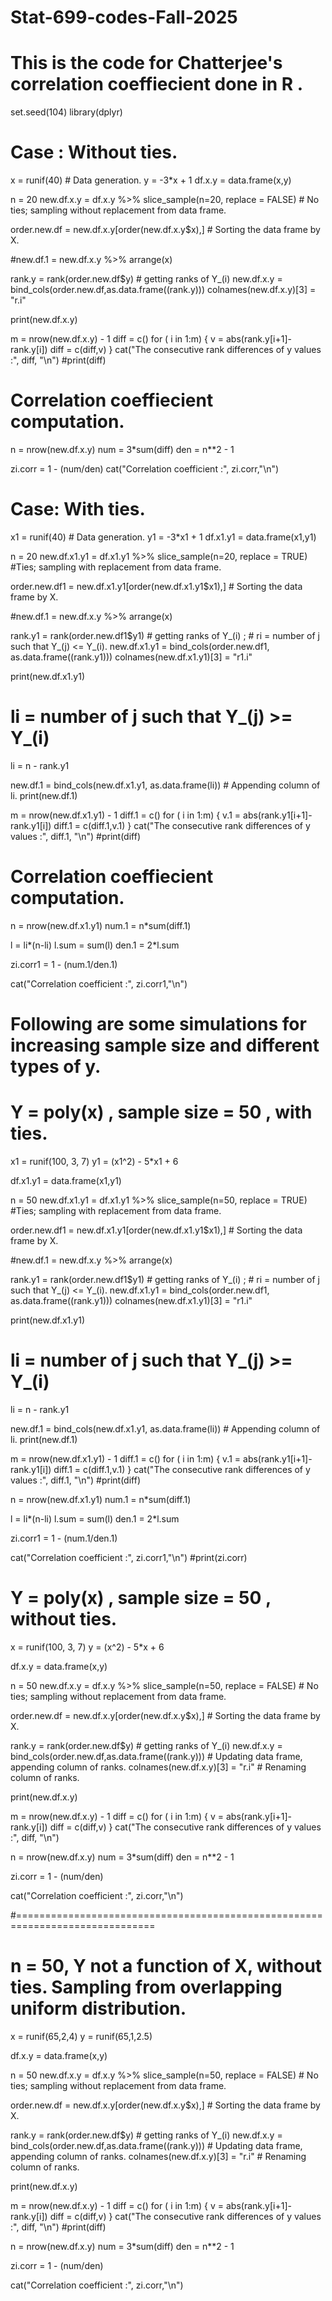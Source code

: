 # Stat-699-codes-Fall-2025
# This is the code for Chatterjee's correlation coeffiecient done in R .

set.seed(104)
library(dplyr)

# Case : Without ties.
x = runif(40)  # Data generation.
y = -3*x + 1
df.x.y = data.frame(x,y)

n = 20
new.df.x.y = df.x.y %>% slice_sample(n=20, replace = FALSE)   # No ties; sampling without replacement from data frame.

order.new.df = new.df.x.y[order(new.df.x.y$x),]  # Sorting the data frame by X.

#new.df.1 = new.df.x.y %>% arrange(x)

rank.y = rank(order.new.df$y) # getting ranks of Y_(i)
new.df.x.y = bind_cols(order.new.df,as.data.frame((rank.y)))
colnames(new.df.x.y)[3] = "r.i" 

print(new.df.x.y)

m = nrow(new.df.x.y) - 1
diff = c() 
for ( i in 1:m) {
  v = abs(rank.y[i+1]-rank.y[i])
  diff = c(diff,v)
}
cat("The consecutive rank differences of y values :", diff, "\n")
#print(diff)

# Correlation coeffiecient computation.
n = nrow(new.df.x.y)
num = 3*sum(diff)
den = n**2 - 1

zi.corr = 1 - (num/den)
cat("Correlation coefficient :", zi.corr,"\n")

# Case: With ties.
x1 = runif(40)  # Data generation.
y1 = -3*x1 + 1
df.x1.y1 = data.frame(x1,y1)

n = 20
new.df.x1.y1 = df.x1.y1 %>% slice_sample(n=20, replace = TRUE)   #Ties; sampling with replacement from data frame.

order.new.df1 = new.df.x1.y1[order(new.df.x1.y1$x1),]  # Sorting the data frame by X.

#new.df.1 = new.df.x.y %>% arrange(x)

rank.y1 = rank(order.new.df1$y1) # getting ranks of Y_(i) ; # ri = number of j such that Y_(j) <= Y_(i).
new.df.x1.y1 = bind_cols(order.new.df1, as.data.frame((rank.y1)))
colnames(new.df.x1.y1)[3] = "r1.i"

print(new.df.x1.y1)

# li = number of j such that Y_(j) >= Y_(i)
li = n - rank.y1

new.df.1 = bind_cols(new.df.x1.y1, as.data.frame(li)) # Appending column of li.
print(new.df.1)

m = nrow(new.df.x1.y1) - 1
diff.1 = c() 
for ( i in 1:m) {
  v.1 = abs(rank.y1[i+1]-rank.y1[i])
  diff.1 = c(diff.1,v.1)
}
cat("The consecutive rank differences of y values :", diff.1, "\n")
#print(diff)

# Correlation coeffiecient computation.

n = nrow(new.df.x1.y1)
num.1 = n*sum(diff.1)

l = li*(n-li)
l.sum = sum(l)
den.1 = 2*l.sum

zi.corr1 = 1 - (num.1/den.1)

cat("Correlation coefficient :", zi.corr1,"\n")

# Following are some simulations for increasing sample size and different types of y.

# Y = poly(x) , sample size = 50 , with ties.

x1 = runif(100, 3, 7)
y1 = (x1^2) - 5*x1 + 6

df.x1.y1 = data.frame(x1,y1)

n = 50
new.df.x1.y1 = df.x1.y1 %>% slice_sample(n=50, replace = TRUE)   #Ties; sampling with replacement from data frame.

order.new.df1 = new.df.x1.y1[order(new.df.x1.y1$x1),]  # Sorting the data frame by X.

#new.df.1 = new.df.x.y %>% arrange(x)

rank.y1 = rank(order.new.df1$y1) # getting ranks of Y_(i) ; # ri = number of j such that Y_(j) <= Y_(i).
new.df.x1.y1 = bind_cols(order.new.df1, as.data.frame((rank.y1)))
colnames(new.df.x1.y1)[3] = "r1.i"

print(new.df.x1.y1)

# li = number of j such that Y_(j) >= Y_(i)
li = n - rank.y1

new.df.1 = bind_cols(new.df.x1.y1, as.data.frame(li)) # Appending column of li.
print(new.df.1)

m = nrow(new.df.x1.y1) - 1
diff.1 = c() 
for ( i in 1:m) {
  v.1 = abs(rank.y1[i+1]-rank.y1[i])
  diff.1 = c(diff.1,v.1)
}
cat("The consecutive rank differences of y values :", diff.1, "\n")
#print(diff)

n = nrow(new.df.x1.y1)
num.1 = n*sum(diff.1)

l = li*(n-li)
l.sum = sum(l)
den.1 = 2*l.sum

zi.corr1 = 1 - (num.1/den.1)

cat("Correlation coefficient :", zi.corr1,"\n")
#print(zi.corr)

# Y = poly(x) , sample size = 50 , without ties.

x = runif(100, 3, 7)
y = (x^2) - 5*x + 6

df.x.y = data.frame(x,y)

n = 50
new.df.x.y = df.x.y %>% slice_sample(n=50, replace = FALSE)   # No ties; sampling without replacement from data frame.

order.new.df = new.df.x.y[order(new.df.x.y$x),]  # Sorting the data frame by X.

rank.y = rank(order.new.df$y) # getting ranks of Y_(i)
new.df.x.y = bind_cols(order.new.df,as.data.frame((rank.y)))  # Updating data frame, appending column of ranks.
colnames(new.df.x.y)[3] = "r.i"  # Renaming column of ranks.

print(new.df.x.y)

m = nrow(new.df.x.y) - 1
diff = c() 
for ( i in 1:m) {
  v = abs(rank.y[i+1]-rank.y[i])
  diff = c(diff,v)
}
cat("The consecutive rank differences of y values :", diff, "\n")

n = nrow(new.df.x.y)
num = 3*sum(diff)
den = n**2 - 1

zi.corr = 1 - (num/den)

cat("Correlation coefficient :", zi.corr,"\n")  

#==============================================================================

# n = 50, Y not a function of X, without ties. Sampling from overlapping uniform distribution.

x = runif(65,2,4)
y = runif(65,1,2.5)

df.x.y = data.frame(x,y)

n = 50
new.df.x.y = df.x.y %>% slice_sample(n=50, replace = FALSE)   # No ties; sampling without replacement from data frame.

order.new.df = new.df.x.y[order(new.df.x.y$x),]  # Sorting the data frame by X.

rank.y = rank(order.new.df$y) # getting ranks of Y_(i)
new.df.x.y = bind_cols(order.new.df,as.data.frame((rank.y)))  # Updating data frame, appending column of ranks.
colnames(new.df.x.y)[3] = "r.i"  # Renaming column of ranks.

print(new.df.x.y)

m = nrow(new.df.x.y) - 1
diff = c() 
for ( i in 1:m) {
  v = abs(rank.y[i+1]-rank.y[i])
  diff = c(diff,v)
}
cat("The consecutive rank differences of y values :", diff, "\n")
#print(diff)

n = nrow(new.df.x.y)
num = 3*sum(diff)
den = n**2 - 1

zi.corr = 1 - (num/den)

cat("Correlation coefficient :", zi.corr,"\n")  


